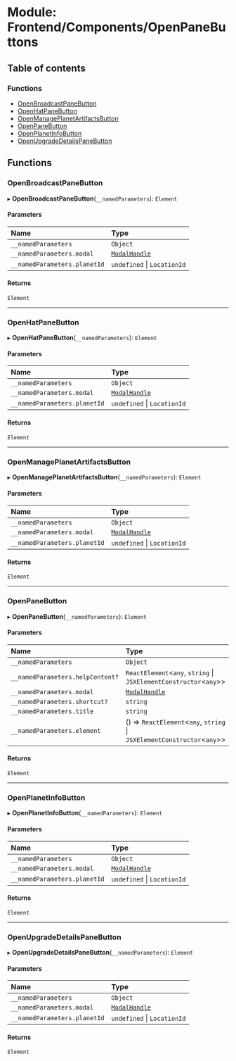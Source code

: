 # Module: Frontend/Components/OpenPaneButtons

## Table of contents

### Functions

- [OpenBroadcastPaneButton](Frontend_Components_OpenPaneButtons.md#openbroadcastpanebutton)
- [OpenHatPaneButton](Frontend_Components_OpenPaneButtons.md#openhatpanebutton)
- [OpenManagePlanetArtifactsButton](Frontend_Components_OpenPaneButtons.md#openmanageplanetartifactsbutton)
- [OpenPaneButton](Frontend_Components_OpenPaneButtons.md#openpanebutton)
- [OpenPlanetInfoButton](Frontend_Components_OpenPaneButtons.md#openplanetinfobutton)
- [OpenUpgradeDetailsPaneButton](Frontend_Components_OpenPaneButtons.md#openupgradedetailspanebutton)

## Functions

### OpenBroadcastPaneButton

▸ **OpenBroadcastPaneButton**(`__namedParameters`): `Element`

#### Parameters

| Name                         | Type                                                                   |
| :--------------------------- | :--------------------------------------------------------------------- |
| `__namedParameters`          | `Object`                                                               |
| `__namedParameters.modal`    | [`ModalHandle`](../interfaces/Frontend_Views_ModalPane.ModalHandle.md) |
| `__namedParameters.planetId` | `undefined` \| `LocationId`                                            |

#### Returns

`Element`

---

### OpenHatPaneButton

▸ **OpenHatPaneButton**(`__namedParameters`): `Element`

#### Parameters

| Name                         | Type                                                                   |
| :--------------------------- | :--------------------------------------------------------------------- |
| `__namedParameters`          | `Object`                                                               |
| `__namedParameters.modal`    | [`ModalHandle`](../interfaces/Frontend_Views_ModalPane.ModalHandle.md) |
| `__namedParameters.planetId` | `undefined` \| `LocationId`                                            |

#### Returns

`Element`

---

### OpenManagePlanetArtifactsButton

▸ **OpenManagePlanetArtifactsButton**(`__namedParameters`): `Element`

#### Parameters

| Name                         | Type                                                                   |
| :--------------------------- | :--------------------------------------------------------------------- |
| `__namedParameters`          | `Object`                                                               |
| `__namedParameters.modal`    | [`ModalHandle`](../interfaces/Frontend_Views_ModalPane.ModalHandle.md) |
| `__namedParameters.planetId` | `undefined` \| `LocationId`                                            |

#### Returns

`Element`

---

### OpenPaneButton

▸ **OpenPaneButton**(`__namedParameters`): `Element`

#### Parameters

| Name                             | Type                                                                      |
| :------------------------------- | :------------------------------------------------------------------------ |
| `__namedParameters`              | `Object`                                                                  |
| `__namedParameters.helpContent?` | `ReactElement`<`any`, `string` \| `JSXElementConstructor`<`any`\>\>       |
| `__namedParameters.modal`        | [`ModalHandle`](../interfaces/Frontend_Views_ModalPane.ModalHandle.md)    |
| `__namedParameters.shortcut?`    | `string`                                                                  |
| `__namedParameters.title`        | `string`                                                                  |
| `__namedParameters.element`      | () => `ReactElement`<`any`, `string` \| `JSXElementConstructor`<`any`\>\> |

#### Returns

`Element`

---

### OpenPlanetInfoButton

▸ **OpenPlanetInfoButton**(`__namedParameters`): `Element`

#### Parameters

| Name                         | Type                                                                   |
| :--------------------------- | :--------------------------------------------------------------------- |
| `__namedParameters`          | `Object`                                                               |
| `__namedParameters.modal`    | [`ModalHandle`](../interfaces/Frontend_Views_ModalPane.ModalHandle.md) |
| `__namedParameters.planetId` | `undefined` \| `LocationId`                                            |

#### Returns

`Element`

---

### OpenUpgradeDetailsPaneButton

▸ **OpenUpgradeDetailsPaneButton**(`__namedParameters`): `Element`

#### Parameters

| Name                         | Type                                                                   |
| :--------------------------- | :--------------------------------------------------------------------- |
| `__namedParameters`          | `Object`                                                               |
| `__namedParameters.modal`    | [`ModalHandle`](../interfaces/Frontend_Views_ModalPane.ModalHandle.md) |
| `__namedParameters.planetId` | `undefined` \| `LocationId`                                            |

#### Returns

`Element`
